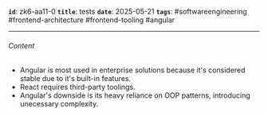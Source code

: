 **`id`**: zk6-aa11-0
**`title`**: tests
**`date`**: 2025-05-21
**`tags`**: #softwareengineering #frontend-architecture #frontend-tooling #angular

---

###### Content

-   Angular is most used in enterprise solutions because it's considered stable due to it's built-in features.
-   React requires third-party toolings.
-   Angular's downside is its heavy reliance on OOP patterns, introducing unecessary complexity.
